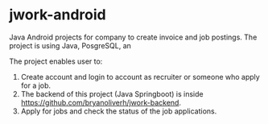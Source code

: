 # jwork-android

Java Android projects for company to create invoice and job postings. The project is using Java, PosgreSQL, an

The project enables user to:
1. Create account and login to account as recruiter or someone who apply for a job.
2. The backend of this project (Java Springboot) is inside https://github.com/bryanoliverh/jwork-backend.
3. Apply for jobs and check the status of the job applications.
